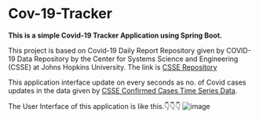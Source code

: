 # Cov-19-Tracker
**This is a simple Covid-19 Tracker Application using Spring Boot.**

This project is based on Covid-19 Daily Report Repository given by COVID-19 Data Repository by the Center for Systems Science and Engineering (CSSE) at Johns Hopkins University. The link is [CSSE Repository](https://github.com/CSSEGISandData/COVID-19)

This application interface update on every seconds as no. of Covid cases updates in the data given by [CSSE Confirmed Cases Time Series Data](https://github.com/CSSEGISandData/COVID-19/blob/master/csse_covid_19_data/csse_covid_19_time_series/time_series_covid19_confirmed_global.csv).

The User Interface of this application is like this.👇👇👇
![image](https://user-images.githubusercontent.com/81972382/187139724-10bc6603-f0cc-4414-bfa1-27e965e4fb9a.png)

